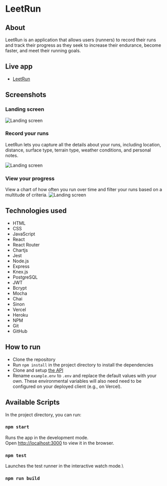# LeetRun

## About

LeetRun is an application that allows users (runners) to record their runs and track their progress as they seek to increase their endurance, become faster, and meet their running goals.

## Live app
- [LeetRun]("http://leetrun-client.vercel.app/")

## Screenshots

### Landing screen
![Landing screen](src/images/)

### Record your runs
LeetRun lets you capture all the details about your runs, including location, distance, surface type, terrain type, weather conditions, and personal notes.

![Landing screen](src/images/)

### View your progress
View a chart of how often you run over time and filter your runs based on a multitude of criteria.
![Landing screen](src/images/)


## Technologies used

- HTML
- CSS
- JavaScript
- React
- React Router
- Chartjs
- Jest
- Node.js
- Express
- Knex.js
- PostgreSQL
- JWT
- Bcrypt
- Mocha
- Chai
- Sinon
- Vercel
- Heroku
- NPM
- Git
- GitHub

## How to run
- Clone the repository
- Run `npm install` in the project directory to install the dependencies
- Clone and setup [the API](https://github.com/bradrivenburgh/leetrun-server)
- Rename `example.env` to `.env` and replace the default values with your own.  These environmental variables will also need need to be configured on your deployed client (e.g., on Vercel).

## Available Scripts

In the project directory, you can run:

### `npm start`

Runs the app in the development mode.\
Open [http://localhost:3000](http://localhost:3000) to view it in the browser.

### `npm test`

Launches the test runner in the interactive watch mode.\

### `npm run build`